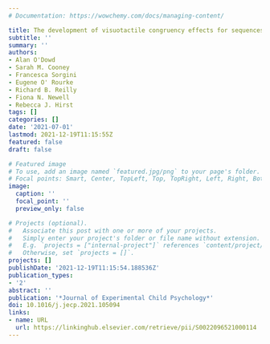 ```yaml
---
# Documentation: https://wowchemy.com/docs/managing-content/

title: The development of visuotactile congruency effects for sequences of events
subtitle: ''
summary: ''
authors:
- Alan O'Dowd
- Sarah M. Cooney
- Francesca Sorgini
- Eugene O' Rourke
- Richard B. Reilly
- Fiona N. Newell
- Rebecca J. Hirst
tags: []
categories: []
date: '2021-07-01'
lastmod: 2021-12-19T11:15:55Z
featured: false
draft: false

# Featured image
# To use, add an image named `featured.jpg/png` to your page's folder.
# Focal points: Smart, Center, TopLeft, Top, TopRight, Left, Right, BottomLeft, Bottom, BottomRight.
image:
  caption: ''
  focal_point: ''
  preview_only: false

# Projects (optional).
#   Associate this post with one or more of your projects.
#   Simply enter your project's folder or file name without extension.
#   E.g. `projects = ["internal-project"]` references `content/project/deep-learning/index.md`.
#   Otherwise, set `projects = []`.
projects: []
publishDate: '2021-12-19T11:15:54.188536Z'
publication_types:
- '2'
abstract: ''
publication: '*Journal of Experimental Child Psychology*'
doi: 10.1016/j.jecp.2021.105094
links:
- name: URL
  url: https://linkinghub.elsevier.com/retrieve/pii/S0022096521000114
---
```

